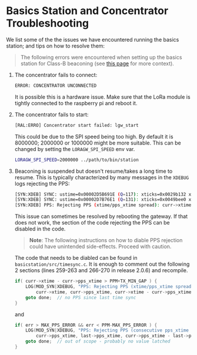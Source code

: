 # Basics Station and Concentrator Troubleshooting

We list some of the the issues we have encountered running the basics station; and tips on how to resolve them:

>The following errors were encountered when setting up the basics station for Class-B beaconing (see [this page](class-b-beaconing.md) for more context).

1. The concentrator fails to connect:

   ```bash
   ERROR: CONCENTRATOR UNCONNECTED
   ```

   It is possible this is a hardware issue. Make sure that the LoRa module is tightly connected to the raspberry pi and reboot it.

1. The concentrator fails to start:

   ```bash
   [RAL:ERRO] Concentrator start failed: lgw_start
   ```

   This could be due to the SPI speed being too high. By default it is 8000000; 2000000 or 1000000 might be more suitable. This can be changed by setting the `LORAGW_SPI_SPEED` env var.

   ```bash
   LORAGW_SPI_SPEED=2000000 ../path/to/bin/station
   ```

1. Beaconing is suspended but doesn't resume/takes a long time to resume. This is typically characterized by many messages in the `XDEBUG` logs rejecting the PPS:

   ```bash
   [SYN:XDEB] SYNC: ustime=0x00002D5B691E (Q=117): xticks=0x0029b132 xtime=0x9A00000029B132 - PPS: pps_xticks=0x0029aa38 (2730552) pps_xtime=0x9A00000029AA38 (pps_en=1)
   [SYN:XDEB] SYNC: ustime=0x00002D7B76E1 (Q=131): xticks=0x0049bee0 xtime=0x9A00000049BEE0 - PPS: pps_xticks=0x0029b207 (2732551) pps_xtime=0x9A00000029B207 (pps_en=1)
   [SYN:XDEB] PPS: Rejecting PPS (xtime/pps_xtime spread): curr->xtime=0x9A00000049BEE0   curr->pps_xtime=0x9A00000029B207   diff=2100441 (>1010000)
   ```

   This issue can sometimes be resolved by rebooting the gateway. If that does not work, the section of the code rejecting the PPS can be disabled in the code.

   > **Note**: The following instructions on how to diable PPS rejection could have unintended side-effects. Proceed with caution.

   The code that needs to be diabled can be found in `basicstation/src/timesync.c`. It is enough to comment out the following 2 sections (lines 259-263 and 266-270 in release 2.0.6) and recompile.

   ```c
   if( curr->xtime - curr->pps_xtime > PPM+TX_MIN_GAP ) {
       LOG(MOD_SYN|XDEBUG, "PPS: Rejecting PPS (xtime/pps_xtime spread): curr->xtime=0x%lX   curr->pps_xtime=0x%lX   diff=%lu (>%u)",
           curr->xtime, curr->pps_xtime, curr->xtime - curr->pps_xtime, PPM+TX_MIN_GAP);
       goto done;  // no PPS since last time sync
   }
   ```

   and

   ```c
   if( err > MAX_PPS_ERROR && err < PPM-MAX_PPS_ERROR ) {
       LOG(MOD_SYN|XDEBUG, "PPS: Rejecting PPS (consecutive pps_xtime error): curr->pps_xtime=0x%lX   last->pps_xtime=0x%lX   diff=%lu",
           curr->pps_xtime, last->pps_xtime, curr->pps_xtime - last->pps_xtime);
       goto done;  // out of scope - probably no value latched
   }
   ```
